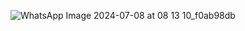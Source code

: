 ![WhatsApp Image 2024-07-08 at 08 13 10_f0ab98db](https://github.com/Adityaraj05/LeetCode/assets/118068294/097e5a58-a9a3-4766-aa7f-8a004c631c62)
